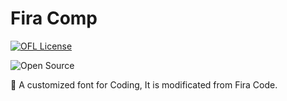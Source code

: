 # Fira Comp

[![OFL License](https://github.com/ConAntares/Temples/blob/master/Attachments/LicenseOFL.svg)](https://opensource.org/licenses/OFL-1.1)

![Open Source](https://github.com/ConAntares/Temples/blob/master/Attachments/OpenSource.svg)

:tada: A customized font for Coding, It is modificated from Fira Code.
